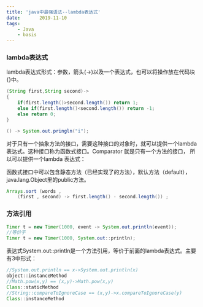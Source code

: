 ```yaml
---
title: 'java中最强语法--lambda表达式'
date:       2019-11-10
tags:
	- Java
	- basis
---
```


### lambda表达式

lambda表达式形式：参数，箭头(->)以及一个表达式，也可以将操作放在代码块{}中。

```java
(String first,String second)->
{
	if(first.length()>second.length()) return 1;
	else if(first.length()<second.length()) return -1;
	else return 0;
}

() -> System.out.pringln("i");
```

对于只有一个抽象方法的接口，需要这种接口的对象时，就可以提供一个lambda表达式。这种接口称为函数式接口。Comparator 就是只有一个方法的接口， 所以可以提供一个lambda 表达式：


函数式接口中可以包含静态方法（已经实现了的方法），默认方法（default），java.lang.Object里的public方法。

```java
Arrays.sort (words ,
	(first , second) -> first.length() - second.length()) ;
```

### 方法引用
```java
Timer t = new Timer(1000, event -> System.out.println(event));
//等价于
Timer t = new Timer(1000, System.out::println);
```



表达式System.out::println是一个方法引用，等价于前面的lambda表达式。主要有3中形式：

```java
//System.out.println == x->System.out.println(x)
object::instanceMethod
//Math.pow(x,y) == (x,y)->Math.pow(x,y)
Class::staticMethod
//String::compareToIgnoreCase == (x,y)->x.compareToIgnoreCase(y)
Class::instanceMethod
```